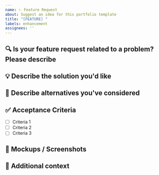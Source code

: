 ```yaml
---
name: ✨ Feature Request
about: Suggest an idea for this portfolio template
title: "[FEATURE] "
labels: enhancement
assignees: ''
---
```


## 🔍 Is your feature request related to a problem? Please describe
<!-- A clear and concise description of what the problem is. Ex. I'm always frustrated when [...] -->

## 💡 Describe the solution you'd like
<!-- A clear and concise description of what you want to happen -->

## 🔄 Describe alternatives you've considered
<!-- A clear and concise description of any alternative solutions or features you've considered -->

## ✅ Acceptance Criteria
<!-- What specifically would indicate this feature is complete? -->
- [ ] Criteria 1
- [ ] Criteria 2
- [ ] Criteria 3

## 📸 Mockups / Screenshots
<!-- If applicable, add mockups or screenshots to help explain your feature -->

## 📝 Additional context
<!-- Add any other context or screenshots about the feature request here --> 